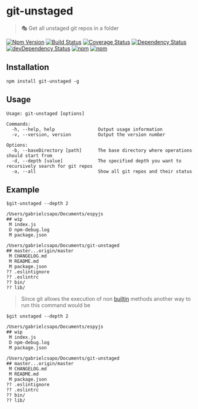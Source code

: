 # git-unstaged

> 🎭 Get all unstaged git repos in a folder

[![Npm Version](https://img.shields.io/npm/v/git-unstaged.svg)](https://www.npmjs.com/package/git-unstaged)
[![Build Status](https://travis-ci.org/gabrielcsapo/git-unstaged.svg?branch=master)](https://travis-ci.org/gabrielcsapo/git-unstaged)
[![Coverage Status](https://lcov-server.gabrielcsapo.com/badge/github%2Ecom/gabrielcsapo/git-unstaged.svg)](https://lcov-server.gabrielcsapo.com/coverage/github%2Ecom/gabrielcsapo/git-unstaged)
[![Dependency Status](https://starbuck.gabrielcsapo.com/badge/github/gabrielcsapo/git-unstaged/status.svg)](https://starbuck.gabrielcsapo.com/github/gabrielcsapo/git-unstaged)
[![devDependency Status](https://starbuck.gabrielcsapo.com/badge/github/gabrielcsapo/git-unstaged/dev-status.svg)](https://starbuck.gabrielcsapo.com/github/gabrielcsapo/git-unstaged#info=devDependencies)
[![npm](https://img.shields.io/npm/dt/git-unstaged.svg)]()
[![npm](https://img.shields.io/npm/dm/git-unstaged.svg)]()

## Installation

```
npm install git-unstaged -g
```

## Usage

```
Usage: git-unstaged [options]

Commands:
  -h, --help, help                Output usage information
  -v, --version, version          Output the version number

Options:
  -b, --baseDirectory [path]      The base directory where operations should start from
  -d, --depth [value]             The specified depth you want to recursively search for git repos
  -a, --all                       Show all git repos and their status
```

## Example

```
$git-unstaged --depth 2

/Users/gabrielcsapo/Documents/espyjs
## wip
 M index.js
 D npm-debug.log
 M package.json

/Users/gabrielcsapo/Documents/git-unstaged
## master...origin/master
 M CHANGELOG.md
 M README.md
 M package.json
?? .eslintignore
?? .eslintrc
?? bin/
?? lib/
```

> Since git allows the execution of non [builtin](https://github.com/git/git/blob/master/git.c#L528) methods another way to run this command would be

```
$git unstaged --depth 2

/Users/gabrielcsapo/Documents/espyjs
## wip
 M index.js
 D npm-debug.log
 M package.json

/Users/gabrielcsapo/Documents/git-unstaged
## master...origin/master
 M CHANGELOG.md
 M README.md
 M package.json
?? .eslintignore
?? .eslintrc
?? bin/
?? lib/
```
